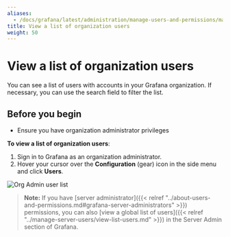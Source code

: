```yaml
---
aliases:
  - /docs/grafana/latest/administration/manage-users-and-permissions/manage-org-users/view-list-org-users/
title: View a list of organization users
weight: 50
---
```


# View a list of organization users

You can see a list of users with accounts in your Grafana organization. If necessary, you can use the search field to filter the list.

## Before you begin

- Ensure you have organization administrator privileges

**To view a list of organization users**:

1. Sign in to Grafana as an organization administrator.
1. Hover your cursor over the **Configuration** (gear) icon in the side menu and click **Users**.

![Org Admin user list](/static/img/docs/manage-users/org-user-list-7-3.png)

> **Note:** If you have [server administrator]({{< relref "../about-users-and-permissions.md#grafana-server-administrators" >}}) permissions, you can also [view a global list of users]({{< relref "../manage-server-users/view-list-users.md" >}}) in the Server Admin section of Grafana.
